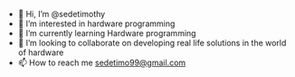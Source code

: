 - 👋 Hi, I’m @sedetimothy
- 👀 I’m interested in hardware programming
- 🌱 I’m currently learning Hardware programming
- 💞️ I’m looking to collaborate on developing real life solutions in the world of hardware
- 📫 How to reach me sedetimo99@gmail.com

<!---
sedetimothy/sedetimothy is a ✨ special ✨ repository because its `README.md` (this file) appears on your GitHub profile.
You can click the Preview link to take a look at your changes.
--->
